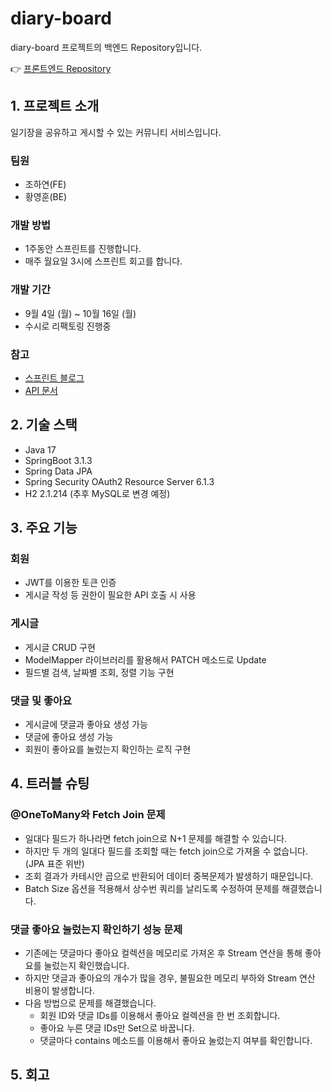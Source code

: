 # diary-board
diary-board 프로젝트의 백엔드 Repository입니다.  
  
👉 [프론트엔드 Repository](https://github.com/likeyeon/diary-board)
## 1. 프로젝트 소개
일기장을 공유하고 게시할 수 있는 커뮤니티 서비스입니다.  
  
### 팀원 
- 조하연(FE)    
- 황영훈(BE)  

### 개발 방법 
- 1주동안 스프린트를 진행합니다.  
- 매주 월요일 3시에 스프린트 회고를 합니다.  

### 개발 기간
- 9월 4일 (월) ~ 10월 16일 (월)
- 수시로 리팩토링 진행중 

### 참고
- [스프린트 블로그](https://philosophy-coding.tistory.com/40)  
- [API 문서](https://dairy-board.gitbook.io/api)

## 2. 기술 스택
- Java 17
- SpringBoot 3.1.3
- Spring Data JPA
- Spring Security OAuth2 Resource Server 6.1.3
- H2 2.1.214 (추후 MySQL로 변경 예정)

## 3. 주요 기능
### 회원
- JWT를 이용한 토큰 인증
- 게시글 작성 등 권한이 필요한 API 호출 시 사용
### 게시글
- 게시글 CRUD 구현
- ModelMapper 라이브러리를 활용해서 PATCH 메소드로 Update
- 필드별 검색, 날짜별 조회, 정렬 기능 구현
### 댓글 및 좋아요
- 게시글에 댓글과 좋아요 생성 가능
- 댓글에 좋아요 생성 가능
- 회원이 좋아요를 눌렀는지 확인하는 로직 구현

## 4. 트러블 슈팅
### @OneToMany와 Fetch Join 문제
- 일대다 필드가 하나라면 fetch join으로 N+1 문제를 해결할 수 있습니다.
- 하지만 두 개의 일대다 필드를 조회할 때는 fetch join으로 가져올 수 없습니다. (JPA 표준 위반)
- 조회 결과가 카테시안 곱으로 반환되어 데이터 중복문제가 발생하기 때문입니다.
- Batch Size 옵션을 적용해서 상수번 쿼리를 날리도록 수정하여 문제를 해결했습니다.
### 댓글 좋아요 눌렀는지 확인하기 성능 문제
- 기존에는 댓글마다 좋아요 컬렉션을 메모리로 가져온 후 Stream 연산을 통해 좋아요를 눌렀는지 확인했습니다.
- 하지만 댓글과 좋아요의 개수가 많을 경우, 불필요한 메모리 부하와 Stream 연산 비용이 발생합니다.
- 다음 방법으로 문제를 해결했습니다.
  - 회원 ID와 댓글 IDs를 이용해서 좋아요 컬렉션을 한 번 조회합니다.
  - 좋아요 누른 댓글 IDs만 Set으로 바꿉니다.
  - 댓글마다 contains 메소드를 이용해서 좋아요 눌렀는지 여부를 확인합니다.
## 5. 회고

